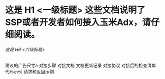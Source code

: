 # 这是 H1 <一级标题> 这些文档说明了SSP或者开发者如何接入玉米Adx，请仔细阅读。
###### 这是 H6 <六级标题>
建议的广告尺寸a
对接步骤
对接文档
文档更新记录
对接协议
对接后的检查清单
代码示例
请求和返回示例
